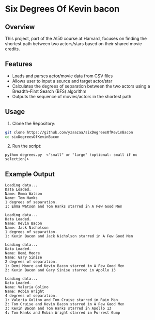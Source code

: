 # Six Degrees Of Kevin bacon

## Overview
This project, part of the AI50 course at Harvard, focuses on finding the shortest path between two actors/stars based on their shared movie credits.

## Features
- Loads and parses actor/movie data from CSV files
- Allows user to input a source and target actor/star
- Calculates the degrees of separation between the two actors using a Breadth-First Search (BFS) algorithm
- Outputs the sequence of movies/actors in the shortest path

## Usage
1. Clone the Repository:
```bash
git clone https://github.com/yzaazaa/sixDegreesOfKevinBacon
cd sixDegreesOfKevinBacon
```

2. Run the script:
```
python degrees.py  <"small" or "large" (optional: small if no selection)>
```

## Example Output
```
Loading data...
Data Loaded.
Name: Emma Watson
Name: Tom Hanks
1 degrees of separation.
1: Emma Watson and Tom Hanks starred in A Few Good Men

Loading data...
Data Loaded. 
Name: Kevin Bacon
Name: Jack Nicholson
1 degrees of separation.
1: Kevin Bacon and Jack Nicholson starred in A Few Good Men

Loading data...
Data Loaded.
Name: Demi Moore 
Name: Gary Sinise
2 degrees of separation.
1: Demi Moore and Kevin Bacon starred in A Few Good Men
2: Kevin Bacon and Gary Sinise starred in Apollo 13

Loading data...
Data Loaded.
Name: Valeria Golino
Name: Robin Wright
4 degrees of separation.
1: Valeria Golino and Tom Cruise starred in Rain Man
2: Tom Cruise and Kevin Bacon starred in A Few Good Men
3: Kevin Bacon and Tom Hanks starred in Apollo 13
4: Tom Hanks and Robin Wright starred in Forrest Gump
```